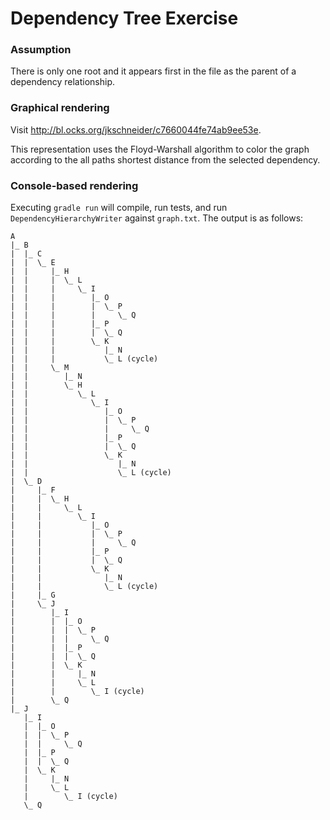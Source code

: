 Dependency Tree Exercise
========================

### Assumption

There is only one root and it appears first in the file as the parent of a dependency relationship.

### Graphical rendering

Visit http://bl.ocks.org/jkschneider/c7660044fe74ab9ee53e.

This representation uses the Floyd-Warshall algorithm to color the graph according to the all paths shortest distance from the selected dependency.

### Console-based rendering

Executing `gradle run` will compile, run tests, and run `DependencyHierarchyWriter` against `graph.txt`.  The output is as follows:


    A                    
    |_ B                 
    |  |_ C              
    |  |  \_ E           
    |  |     |_ H        
    |  |     |  \_ L     
    |  |     |     \_ I  
    |  |     |        |_ O
    |  |     |        |  \_ P
    |  |     |        |     \_ Q
    |  |     |        |_ P
    |  |     |        |  \_ Q
    |  |     |        \_ K
    |  |     |           |_ N
    |  |     |           \_ L (cycle)
    |  |     \_ M        
    |  |        |_ N     
    |  |        \_ H     
    |  |           \_ L  
    |  |              \_ I
    |  |                 |_ O
    |  |                 |  \_ P
    |  |                 |     \_ Q
    |  |                 |_ P
    |  |                 |  \_ Q
    |  |                 \_ K
    |  |                    |_ N
    |  |                    \_ L (cycle)
    |  \_ D              
    |     |_ F           
    |     |  \_ H        
    |     |     \_ L     
    |     |        \_ I  
    |     |           |_ O
    |     |           |  \_ P
    |     |           |     \_ Q
    |     |           |_ P
    |     |           |  \_ Q
    |     |           \_ K
    |     |              |_ N
    |     |              \_ L (cycle)
    |     |_ G           
    |     \_ J           
    |        |_ I        
    |        |  |_ O     
    |        |  |  \_ P  
    |        |  |     \_ Q
    |        |  |_ P     
    |        |  |  \_ Q  
    |        |  \_ K     
    |        |     |_ N  
    |        |     \_ L  
    |        |        \_ I (cycle)
    |        \_ Q        
    |_ J                 
       |_ I              
       |  |_ O           
       |  |  \_ P        
       |  |     \_ Q     
       |  |_ P           
       |  |  \_ Q        
       |  \_ K           
       |     |_ N        
       |     \_ L        
       |        \_ I (cycle)
       \_ Q
       
